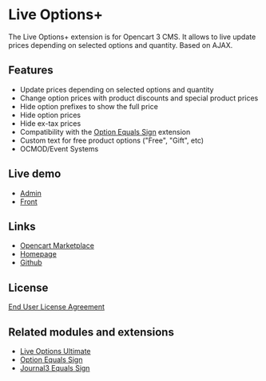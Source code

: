 # Live Options+

The Live Options+ extension is for Opencart 3 CMS. It allows to live update prices depending on selected options and quantity. Based on AJAX.

## Features
* Update prices depending on selected options and quantity
* Change option prices with product discounts and special product prices
* Hide option prefixes to show the full price
* Hide option prices
* Hide ex-tax prices
* Compatibility with the [Option Equals Sign](https://www.opencart.com/index.php?route=marketplace/extension/info&extension_id=34383) extension
* Custom text for free product options ("Free", "Gift", etc)
* OCMOD/Event Systems

## Live demo
* [Admin](http://ocmod.freevar.com/oc3020/a/admin/index.php?route=extension/module/live_options)
* [Front](http://ocmod.freevar.com/oc3020/a)

## Links
* [Opencart Marketplace](https://www.opencart.com/index.php?route=marketplace/extension/info&extension_id=36005)
* [Homepage](https://underr.space/en/notes/projects/project-0014.html)
* [Github](https://git.io/JvBf1)

## License
[End User License Agreement](https://git.io/JvBf9)

## Related modules and extensions
* [Live Options Ultimate](https://www.opencart.com/index.php?route=marketplace/extension/info&extension_id=35460)
* [Option Equals Sign](https://www.opencart.com/index.php?route=marketplace/extension/info&extension_id=34383)
* [Journal3 Equals Sign](https://www.opencart.com/index.php?route=marketplace/extension/info&extension_id=38532)

